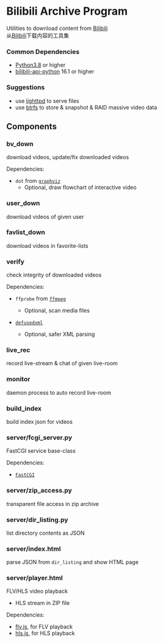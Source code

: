 # Bilibili Archive Program

Utilities to download content from [Bilibili](https://www.bilibili.com)  
从[Bilibili](https://www.bilibili.com)下载内容的工具集  

### Common Dependencies
+ [Python3.8](https://docs.python.org/3.8/) or higher
+ [bilibili-api-python](https://github.com/Nemo2011/bilibili-api) 16.1 or higher


### Suggestions

+ use [lighttpd](https://www.lighttpd.net/) to serve files
+ use [btrfs](https://btrfs.wiki.kernel.org) to store & snapshot & RAID massive video data

## Components

### bv_down

download videos, update/fix downloaded videos

Dependencies:
+ `dot` from [`graphviz`](https://graphviz.org/)
	+ Optional, draw flowchart of interactive video

### user_down

download videos of given user

### favlist_down

download videos in favorite-lists

### verify

check integrity of downloaded videos

Dependencies:
+ `ffprobe` from [`ffmpeg`](https://ffmpeg.org/)
	+ Optional, scan media files

+ [`defusedxml`](https://pypi.org/project/defusedxml/)
	+ Optional, safer XML parsing


### live_rec

record live-stream & chat of given live-room

### monitor

daemon process to auto record live-room

### build_index

build index json for videos

### server/fcgi_server.py

FastCGI service base-class

Dependencies:
+ [`FastCGI`](https://pypi.org/project/fastcgi/)

### server/zip_access.py

transparent file access in zip archive

### server/dir_listing.py

list directory contents as JSON

### server/index.html

parse JSON from `dir_listing` and show HTML page

### server/player.html

FLV/HLS video playback
+ HLS stream in ZIP file

Dependencies:
+ [flv.js](https://github.com/Bilibili/flv.js), for FLV playback
+ [hls.js](https://github.com/video-dev/hls.js), for HLS playback
